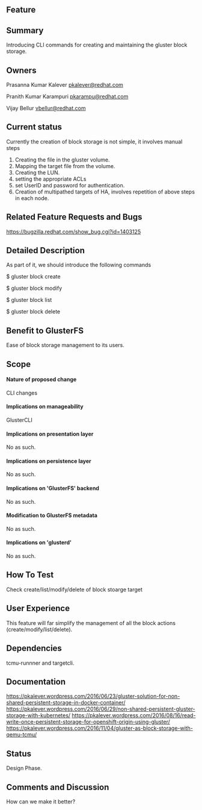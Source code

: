 Feature
-------

Summary
-------

Introducing CLI commands for creating and maintaining the gluster block storage.

Owners
------

Prasanna Kumar Kalever <pkalever@redhat.com>

Pranith Kumar Karampuri <pkarampu@redhat.com>

Vijay Bellur <vbellur@redhat.com>

Current status
--------------
Currently the creation of block storage is not simple, it involves manual steps

1. Creating the file in the gluster volume.
2. Mapping the target file from the volume.
3. Creating the LUN.
4. setting the appropriate ACLs
5. set UserID and password for authentication.
6. Creation of multipathed targets of HA, involves repetition of above steps in each node.

Related Feature Requests and Bugs
---------------------------------
https://bugzilla.redhat.com/show_bug.cgi?id=1403125

Detailed Description
--------------------

As part of it, we should introduce the following commands

  $ gluster block create <NAME>
  
  $ gluster block modify <SIZE> <AUTH> <ACCESS MODE>
  
  $ gluster block list
  
  $ gluster block delete <NAME>

Benefit to GlusterFS
--------------------

Ease of block storage management to its users.


Scope
-----

#### Nature of proposed change

CLI changes

#### Implications on manageability

GlusterCLI

#### Implications on presentation layer

No as such.

#### Implications on persistence layer

No as such.

#### Implications on 'GlusterFS' backend

No as such.

#### Modification to GlusterFS metadata

No as such.

#### Implications on 'glusterd'

No as such.

How To Test
-----------

Check create/list/modify/delete of block stoarge target

User Experience
---------------

This feature will far simplify the management of all the block actions (create/modify/list/delete).

Dependencies
------------

tcmu-runnner and targetcli.

Documentation
-------------
https://pkalever.wordpress.com/2016/06/23/gluster-solution-for-non-shared-persistent-storage-in-docker-container/
https://pkalever.wordpress.com/2016/06/29/non-shared-persistent-gluster-storage-with-kubernetes/
https://pkalever.wordpress.com/2016/08/16/read-write-once-persistent-storage-for-openshift-origin-using-gluster/
https://pkalever.wordpress.com/2016/11/04/gluster-as-block-storage-with-qemu-tcmu/

Status
------

Design Phase.


Comments and Discussion
-----------------------

How can we make it better?

